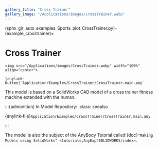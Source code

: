 ```yaml
---
gallery_title: "Cross Trainer"
gallery_image: "/Applications/images/CrossTrainer.webp"
---
```


(sphx_glr_auto_examples_Sports_plot_CrossTrainer.py)=
(example_crosstrainer)=
# Cross Trainer

````{div} margin sd-text-center
<img src="/Applications/images/CrossTrainer.webp" width="100%" align="center">

{anylink-button}`Application/Examples/CrossTrainer/CrossTrainer.main.any`

````


This model is based on a SolidWorks CAD model of a cross trainer fitness machine
extended with the human.



:::{admonition} In Model Repository:
:class: seealso

{anylink-file}`Application/Examples/CrossTrainer/CrossTrainer.main.any`

:::

The model is also the subject of the AnyBody Tutorial
called {doc}`"Making Models using SolidWorks" <tutorials:AnyExp4SOLIDWORKS/index>`.
